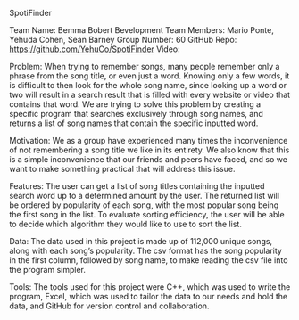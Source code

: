 SpotiFinder

Team Name: Bemma Bobert Bevelopment 
Team Members: Mario Ponte, Yehuda Cohen, Sean Barney
Group Number: 60
GitHub Repo: https://github.com/YehuCo/SpotiFinder
Video: 

Problem: 
When trying to remember songs, many people remember only a phrase from the song title, or even just a word. Knowing only a few words, it is difficult to then look for the whole song name, since looking up a word or two will result in a search result that is filled with every website or video that contains that word. We are trying to solve this problem by creating a specific program that searches exclusively through song names, and returns a list of song names that contain the specific inputted word. 

Motivation:
We as a group have experienced many times the inconvenience of not remembering a song title we like in its entirety. We also know that this is a simple inconvenience that our friends and peers have faced, and so we want to make something practical that will address this issue.

Features:
The user can get a list of song titles containing the inputted search word up to a determined amount by the user. The returned list will be ordered by popularity of each song, with the most popular song being the first song in the list. To evaluate sorting efficiency, the user will be able to decide which algorithm they would like to use to sort the list. 

Data:
The data used in this project is made up of 112,000 unique songs, along with each song’s popularity. The csv format has the song popularity in the first column, followed by song name, to make reading the csv file into the program simpler. 

Tools:
The tools used for this project were C++, which was used to write the program, Excel, which was used to tailor the data to our needs and hold the data, and GitHub for version control and collaboration.

